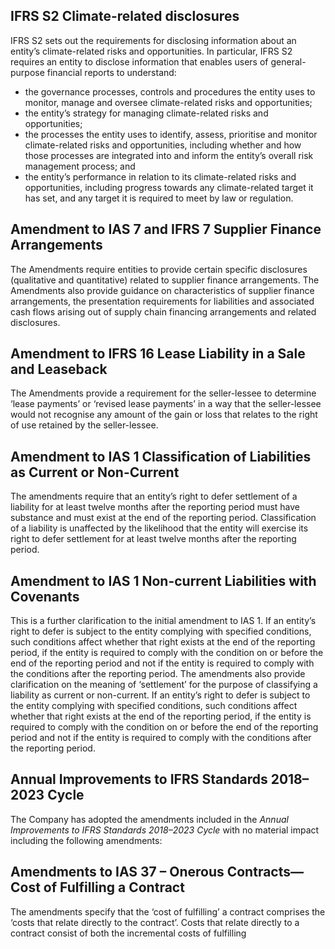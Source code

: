 ## IFRS S2 Climate-related disclosures

IFRS S2 sets out the requirements for disclosing information about an entity’s climate-related risks and opportunities. In particular, IFRS S2 requires an entity to disclose information that enables users of general-purpose financial reports to understand:

- the governance processes, controls and procedures the entity uses to monitor, manage and oversee climate-related risks and opportunities;
- the entity’s strategy for managing climate-related risks and opportunities;
- the processes the entity uses to identify, assess, prioritise and monitor climate-related risks and opportunities, including whether and how those processes are integrated into and inform the entity’s overall risk management process; and
- the entity’s performance in relation to its climate-related risks and opportunities, including progress towards any climate-related target it has set, and any target it is required to meet by law or regulation.

## Amendment to IAS 7 and IFRS 7 Supplier Finance Arrangements

The Amendments require entities to provide certain specific disclosures (qualitative and quantitative) related to supplier finance arrangements. The Amendments also provide guidance on characteristics of supplier finance arrangements, the presentation requirements for liabilities and associated cash flows arising out of supply chain financing arrangements and related disclosures.

## Amendment to IFRS 16 Lease Liability in a Sale and Leaseback

The Amendments provide a requirement for the seller-lessee to determine ‘lease payments’ or ‘revised lease payments’ in a way that the seller-lessee would not recognise any amount of the gain or loss that relates to the right of use retained by the seller-lessee.

## Amendment to IAS 1 Classification of Liabilities as Current or Non-Current

The amendments require that an entity’s right to defer settlement of a liability for at least twelve months after the reporting period must have substance and must exist at the end of the reporting period. Classification of a liability is unaffected by the likelihood that the entity will exercise its right to defer settlement for at least twelve months after the reporting period.

## Amendment to IAS 1 Non-current Liabilities with Covenants

This is a further clarification to the initial amendment to IAS 1. If an entity’s right to defer is subject to the entity complying with specified conditions, such conditions affect whether that right exists at the end of the reporting period, if the entity is required to comply with the condition on or before the end of the reporting period and not if the entity is required to comply with the conditions after the reporting period. The amendments also provide clarification on the meaning of ‘settlement’ for the purpose of classifying a liability as current or non-current. If an entity’s right to defer is subject to the entity complying with specified conditions, such conditions affect whether that right exists at the end of the reporting period, if the entity is required to comply with the condition on or before the end of the reporting period and not if the entity is required to comply with the conditions after the reporting period.

## Annual Improvements to IFRS Standards 2018–2023 Cycle

The Company has adopted the amendments included in the *Annual Improvements to IFRS Standards 2018–2023 Cycle* with no material impact including the following amendments:

## Amendments to IAS 37 – Onerous Contracts—Cost of Fulfilling a Contract

The amendments specify that the ‘cost of fulfilling’ a contract comprises the ‘costs that relate directly to the contract’. Costs that relate directly to a contract consist of both the incremental costs of fulfilling